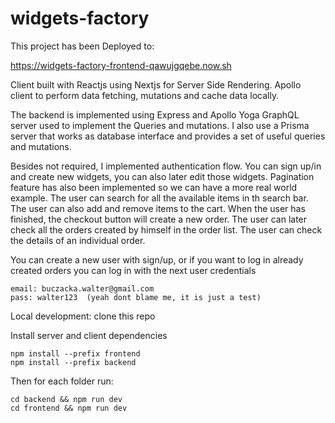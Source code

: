 # widgets-factory

This project has been Deployed to:

https://widgets-factory-frontend-qawujgqebe.now.sh

Client built with Reactjs using Nextjs for Server Side Rendering.
Apollo client to perform data fetching, mutations and cache data locally.

The backend is implemented using Express and Apollo Yoga GraphQL server used to implement the Queries and mutations.
I also use a Prisma server that works as database interface and provides a set of useful queries and mutations.


Besides not required, I implemented authentication flow.
You can sign up/in and create new widgets, you can also later edit those widgets.
Pagination feature has also been implemented so we can have a more real world example.
The user can search for all the available items in th search bar.
The user can also add and remove items to the cart.
When the user has finished, the checkout button will create a new order.
The user can later check all the orders created by himself in the order list.
The user can check the details of an individual order.

You can create a new user with sign/up, or if you want to log in already created orders
you can log in with the next user credentials

```
email: buczacka.walter@gmail.com
pass: walter123  (yeah dont blame me, it is just a test)
```

Local development:
clone this repo

Install server and client dependencies
```
npm install --prefix frontend
npm install --prefix backend
```

Then for each folder run:
```
cd backend && npm run dev
cd frontend && npm run dev

```
